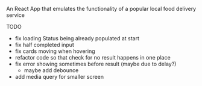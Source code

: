 An React App that emulates the functionality of a popular local food delivery service

TODO

- fix loading Status being already populated at start
- fix half completed input
- fix cards moving when hovering
- refactor code so that check for no result happens in one place
- fix error showing sometimes before result (maybe due to delay?)
  - maybe add debounce
- add media query for smaller screen
